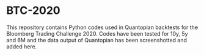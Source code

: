 # BTC-2020
This repository contains Python codes used in Quantopian backtests for the Bloomberg Trading Challenge 2020. Codes have been tested for 10y, 5y and 6M and the data output of Quantopian has been screenshotted and added here.
